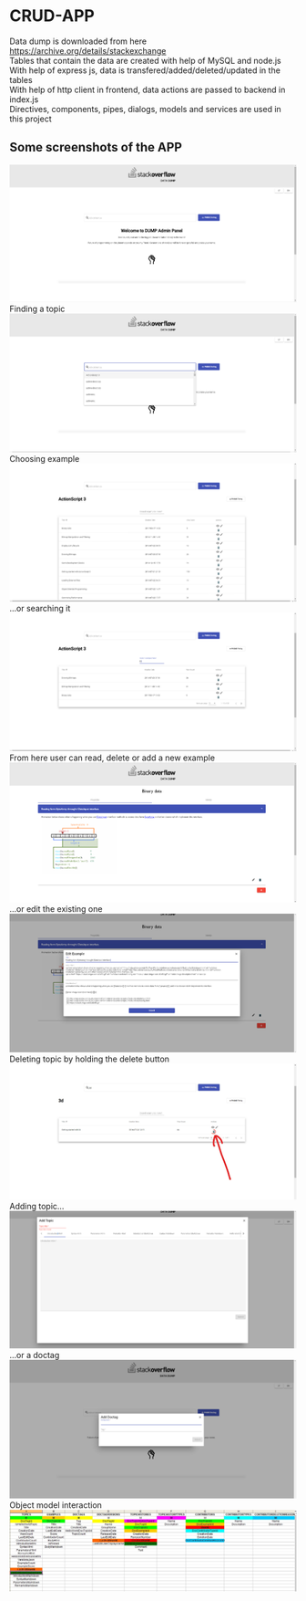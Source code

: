 # CRUD-APP
Data dump is downloaded from here https://archive.org/details/stackexchange<br/> 
Tables that contain the data are created with help of MySQL and node.js<br/> 
With help of express js, data is transfered/added/deleted/updated in the tables<br/>
With help of http client in frontend, data actions are passed to backend in index.js<br/>
Directives, components, pipes, dialogs, models and services are used in this project<br/>

## Some screenshots of the APP<br/> 
![image](https://github.com/oskarrr991/CRUD-APP/blob/master/screenshots/1.png)<br/> 
Finding a topic
![image](https://github.com/oskarrr991/CRUD-APP/blob/master/screenshots/2.png)
Choosing example
![image](https://github.com/oskarrr991/CRUD-APP/blob/master/screenshots/3.png) 
...or searching it
![image](https://github.com/oskarrr991/CRUD-APP/blob/master/screenshots/4.png)
From here user can read, delete or add a new example<br/> 
![image](https://github.com/oskarrr991/CRUD-APP/blob/master/screenshots/5.png)
...or edit the existing one
![image](https://github.com/oskarrr991/CRUD-APP/blob/master/screenshots/6.png)
Deleting topic by holding the delete button<br/> 
![image](https://github.com/oskarrr991/CRUD-APP/blob/master/screenshots/7.jpg)
Adding topic...
![image](https://github.com/oskarrr991/CRUD-APP/blob/master/screenshots/8.png)
...or a doctag
![image](https://github.com/oskarrr991/CRUD-APP/blob/master/screenshots/9.png)
Object model interaction
![image](https://github.com/oskarrr991/CRUD-APP/blob/master/10.jpg)

